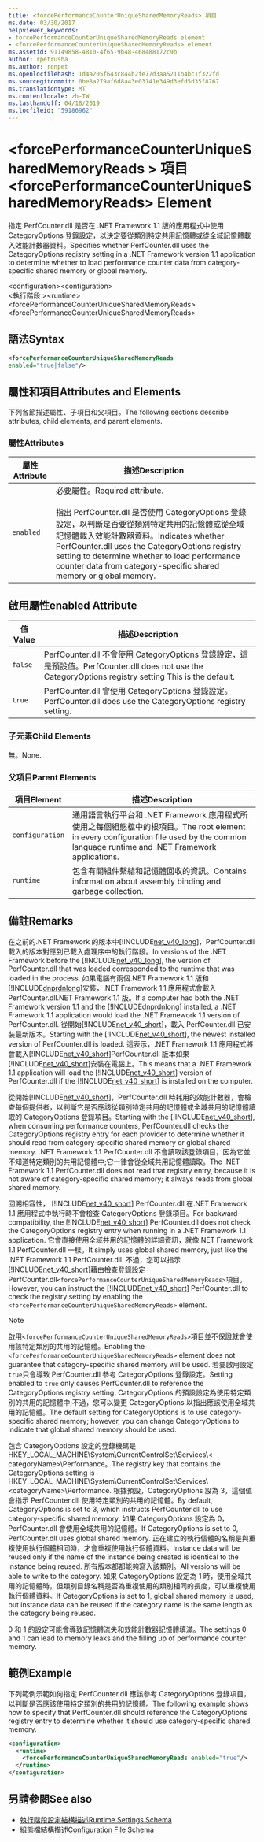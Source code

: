 ```yaml
---
title: <forcePerformanceCounterUniqueSharedMemoryReads> 項目
ms.date: 03/30/2017
helpviewer_keywords:
- forcePerformanceCounterUniqueSharedMemoryReads element
- <forcePerformanceCounterUniqueSharedMemoryReads> element
ms.assetid: 91149858-4810-4f65-9b48-468488172c9b
author: rpetrusha
ms.author: ronpet
ms.openlocfilehash: 1d4a205f643c844b2fe77d3aa5211b4bc1f322fd
ms.sourcegitcommit: 0be8a279af6d8a43e03141e349d3efd5d35f8767
ms.translationtype: MT
ms.contentlocale: zh-TW
ms.lasthandoff: 04/18/2019
ms.locfileid: "59186962"
---
```

# <a name="forceperformancecounteruniquesharedmemoryreads-element"></a><span data-ttu-id="7a6b9-102">\<forcePerformanceCounterUniqueSharedMemoryReads > 項目</span><span class="sxs-lookup"><span data-stu-id="7a6b9-102">\<forcePerformanceCounterUniqueSharedMemoryReads> Element</span></span>
<span data-ttu-id="7a6b9-103">指定 PerfCounter.dll 是否在 .NET Framework 1.1 版的應用程式中使用 CategoryOptions 登錄設定，以決定要從類別特定共用記憶體或從全域記憶體載入效能計數器資料。</span><span class="sxs-lookup"><span data-stu-id="7a6b9-103">Specifies whether PerfCounter.dll uses the CategoryOptions registry setting in a .NET Framework version 1.1 application to determine whether to load performance counter data from category-specific shared memory or global memory.</span></span>  
  
 <span data-ttu-id="7a6b9-104">\<configuration></span><span class="sxs-lookup"><span data-stu-id="7a6b9-104">\<configuration></span></span>  
<span data-ttu-id="7a6b9-105">\<執行階段 ></span><span class="sxs-lookup"><span data-stu-id="7a6b9-105">\<runtime></span></span>  
<span data-ttu-id="7a6b9-106">\<forcePerformanceCounterUniqueSharedMemoryReads></span><span class="sxs-lookup"><span data-stu-id="7a6b9-106">\<forcePerformanceCounterUniqueSharedMemoryReads></span></span>  
  
## <a name="syntax"></a><span data-ttu-id="7a6b9-107">語法</span><span class="sxs-lookup"><span data-stu-id="7a6b9-107">Syntax</span></span>  
  
```xml  
<forcePerformanceCounterUniqueSharedMemoryReads   
enabled="true|false"/>  
```  
  
## <a name="attributes-and-elements"></a><span data-ttu-id="7a6b9-108">屬性和項目</span><span class="sxs-lookup"><span data-stu-id="7a6b9-108">Attributes and Elements</span></span>  
 <span data-ttu-id="7a6b9-109">下列各節描述屬性、子項目和父項目。</span><span class="sxs-lookup"><span data-stu-id="7a6b9-109">The following sections describe attributes, child elements, and parent elements.</span></span>  
  
### <a name="attributes"></a><span data-ttu-id="7a6b9-110">屬性</span><span class="sxs-lookup"><span data-stu-id="7a6b9-110">Attributes</span></span>  
  
|<span data-ttu-id="7a6b9-111">屬性</span><span class="sxs-lookup"><span data-stu-id="7a6b9-111">Attribute</span></span>|<span data-ttu-id="7a6b9-112">描述</span><span class="sxs-lookup"><span data-stu-id="7a6b9-112">Description</span></span>|  
|---------------|-----------------|  
|`enabled`|<span data-ttu-id="7a6b9-113">必要屬性。</span><span class="sxs-lookup"><span data-stu-id="7a6b9-113">Required attribute.</span></span><br /><br /> <span data-ttu-id="7a6b9-114">指出 PerfCounter.dll 是否使用 CategoryOptions 登錄設定，以判斷是否要從類別特定共用的記憶體或從全域記憶體載入效能計數器資料。</span><span class="sxs-lookup"><span data-stu-id="7a6b9-114">Indicates whether PerfCounter.dll uses the CategoryOptions registry setting to determine whether to load performance counter data from category-specific shared memory or global memory.</span></span>|  
  
## <a name="enabled-attribute"></a><span data-ttu-id="7a6b9-115">啟用屬性</span><span class="sxs-lookup"><span data-stu-id="7a6b9-115">enabled Attribute</span></span>  
  
|<span data-ttu-id="7a6b9-116">值</span><span class="sxs-lookup"><span data-stu-id="7a6b9-116">Value</span></span>|<span data-ttu-id="7a6b9-117">描述</span><span class="sxs-lookup"><span data-stu-id="7a6b9-117">Description</span></span>|  
|-----------|-----------------|  
|`false`|<span data-ttu-id="7a6b9-118">PerfCounter.dll 不會使用 CategoryOptions 登錄設定，這是預設值。</span><span class="sxs-lookup"><span data-stu-id="7a6b9-118">PerfCounter.dll does not use the CategoryOptions registry setting This is the default.</span></span>|  
|`true`|<span data-ttu-id="7a6b9-119">PerfCounter.dll 會使用 CategoryOptions 登錄設定。</span><span class="sxs-lookup"><span data-stu-id="7a6b9-119">PerfCounter.dll does use the CategoryOptions registry setting.</span></span>|  
  
### <a name="child-elements"></a><span data-ttu-id="7a6b9-120">子元素</span><span class="sxs-lookup"><span data-stu-id="7a6b9-120">Child Elements</span></span>  
 <span data-ttu-id="7a6b9-121">無。</span><span class="sxs-lookup"><span data-stu-id="7a6b9-121">None.</span></span>  
  
### <a name="parent-elements"></a><span data-ttu-id="7a6b9-122">父項目</span><span class="sxs-lookup"><span data-stu-id="7a6b9-122">Parent Elements</span></span>  
  
|<span data-ttu-id="7a6b9-123">項目</span><span class="sxs-lookup"><span data-stu-id="7a6b9-123">Element</span></span>|<span data-ttu-id="7a6b9-124">描述</span><span class="sxs-lookup"><span data-stu-id="7a6b9-124">Description</span></span>|  
|-------------|-----------------|  
|`configuration`|<span data-ttu-id="7a6b9-125">通用語言執行平台和 .NET Framework 應用程式所使用之每個組態檔中的根項目。</span><span class="sxs-lookup"><span data-stu-id="7a6b9-125">The root element in every configuration file used by the common language runtime and .NET Framework applications.</span></span>|  
|`runtime`|<span data-ttu-id="7a6b9-126">包含有關組件繫結和記憶體回收的資訊。</span><span class="sxs-lookup"><span data-stu-id="7a6b9-126">Contains information about assembly binding and garbage collection.</span></span>|  
  
## <a name="remarks"></a><span data-ttu-id="7a6b9-127">備註</span><span class="sxs-lookup"><span data-stu-id="7a6b9-127">Remarks</span></span>  
 <span data-ttu-id="7a6b9-128">在之前的.NET Framework 的版本中[!INCLUDE[net_v40_long](../../../../../includes/net-v40-long-md.md)]，PerfCounter.dll 載入的版本對應到已載入處理序中的執行階段。</span><span class="sxs-lookup"><span data-stu-id="7a6b9-128">In versions of the .NET Framework before the [!INCLUDE[net_v40_long](../../../../../includes/net-v40-long-md.md)], the version of PerfCounter.dll that was loaded corresponded to the runtime that was loaded in the process.</span></span> <span data-ttu-id="7a6b9-129">如果電腦有兩個.NET Framework 1.1 版和[!INCLUDE[dnprdnlong](../../../../../includes/dnprdnlong-md.md)]安裝，.NET Framework 1.1 應用程式會載入 PerfCounter.dll.NET Framework 1.1 版。</span><span class="sxs-lookup"><span data-stu-id="7a6b9-129">If a computer had both the .NET Framework version 1.1 and the [!INCLUDE[dnprdnlong](../../../../../includes/dnprdnlong-md.md)] installed, a .NET Framework 1.1 application would load the .NET Framework 1.1 version of PerfCounter.dll.</span></span> <span data-ttu-id="7a6b9-130">從開始[!INCLUDE[net_v40_short](../../../../../includes/net-v40-short-md.md)]，載入 PerfCounter.dll 已安裝最新版本。</span><span class="sxs-lookup"><span data-stu-id="7a6b9-130">Starting with the [!INCLUDE[net_v40_short](../../../../../includes/net-v40-short-md.md)], the newest installed version of PerfCounter.dll is loaded.</span></span> <span data-ttu-id="7a6b9-131">這表示，.NET Framework 1.1 應用程式將會載入[!INCLUDE[net_v40_short](../../../../../includes/net-v40-short-md.md)]PerfCounter.dll 版本如果[!INCLUDE[net_v40_short](../../../../../includes/net-v40-short-md.md)]安裝在電腦上。</span><span class="sxs-lookup"><span data-stu-id="7a6b9-131">This means that a .NET Framework 1.1 application will load the [!INCLUDE[net_v40_short](../../../../../includes/net-v40-short-md.md)] version of PerfCounter.dll if the [!INCLUDE[net_v40_short](../../../../../includes/net-v40-short-md.md)] is installed on the computer.</span></span>  
  
 <span data-ttu-id="7a6b9-132">從開始[!INCLUDE[net_v40_short](../../../../../includes/net-v40-short-md.md)]，PerfCounter.dll 時耗用的效能計數器，會檢查每個提供者，以判斷它是否應該從類別特定共用的記憶體或全域共用的記憶體讀取的 CategoryOptions 登錄項目。</span><span class="sxs-lookup"><span data-stu-id="7a6b9-132">Starting with the [!INCLUDE[net_v40_short](../../../../../includes/net-v40-short-md.md)], when consuming performance counters, PerfCounter.dll checks the CategoryOptions registry entry for each provider to determine whether it should read from category-specific shared memory or global shared memory.</span></span> <span data-ttu-id="7a6b9-133">.NET Framework 1.1 PerfCounter.dll 不會讀取該登錄項目，因為它並不知道特定類別的共用記憶體中;它一律會從全域共用記憶體讀取。</span><span class="sxs-lookup"><span data-stu-id="7a6b9-133">The .NET Framework 1.1 PerfCounter.dll does not read that registry entry, because it is not aware of category-specific shared memory; it always reads from global shared memory.</span></span>  
  
 <span data-ttu-id="7a6b9-134">回溯相容性， [!INCLUDE[net_v40_short](../../../../../includes/net-v40-short-md.md)] PerfCounter.dll 在.NET Framework 1.1 應用程式中執行時不會檢查 CategoryOptions 登錄項目。</span><span class="sxs-lookup"><span data-stu-id="7a6b9-134">For backward compatibility, the [!INCLUDE[net_v40_short](../../../../../includes/net-v40-short-md.md)] PerfCounter.dll does not check the CategoryOptions registry entry when running in a .NET Framework 1.1 application.</span></span> <span data-ttu-id="7a6b9-135">它會直接使用全域共用的記憶體的詳細資訊，就像.NET Framework 1.1 PerfCounter.dll 一樣。</span><span class="sxs-lookup"><span data-stu-id="7a6b9-135">It simply uses global shared memory, just like the .NET Framework 1.1 PerfCounter.dll.</span></span> <span data-ttu-id="7a6b9-136">不過，您可以指示[!INCLUDE[net_v40_short](../../../../../includes/net-v40-short-md.md)]藉由檢查登錄設定 PerfCounter.dll`<forcePerformanceCounterUniqueSharedMemoryReads>`項目。</span><span class="sxs-lookup"><span data-stu-id="7a6b9-136">However, you can instruct the [!INCLUDE[net_v40_short](../../../../../includes/net-v40-short-md.md)] PerfCounter.dll to check the registry setting by enabling the `<forcePerformanceCounterUniqueSharedMemoryReads>` element.</span></span>  
  
> [!NOTE]
>  <span data-ttu-id="7a6b9-137">啟用`<forcePerformanceCounterUniqueSharedMemoryReads>`項目並不保證就會使用該特定類別的共用的記憶體。</span><span class="sxs-lookup"><span data-stu-id="7a6b9-137">Enabling the `<forcePerformanceCounterUniqueSharedMemoryReads>` element does not guarantee that category-specific shared memory will be used.</span></span> <span data-ttu-id="7a6b9-138">若要啟用設定`true`只會導致 PerfCounter.dll 參考 CategoryOptions 登錄設定。</span><span class="sxs-lookup"><span data-stu-id="7a6b9-138">Setting enabled to `true` only causes PerfCounter.dll to reference the CategoryOptions registry setting.</span></span> <span data-ttu-id="7a6b9-139">CategoryOptions 的預設設定為使用特定類別的共用的記憶體中;不過，您可以變更 CategoryOptions 以指出應該使用全域共用的記憶體。</span><span class="sxs-lookup"><span data-stu-id="7a6b9-139">The default setting for CategoryOptions is to use category-specific shared memory; however, you can change CategoryOptions to indicate that global shared memory should be used.</span></span>  
  
 <span data-ttu-id="7a6b9-140">包含 CategoryOptions 設定的登錄機碼是 HKEY_LOCAL_MACHINE\System\CurrentControlSet\Services\\< categoryName\>\Performance。</span><span class="sxs-lookup"><span data-stu-id="7a6b9-140">The registry key that contains the CategoryOptions setting is HKEY_LOCAL_MACHINE\System\CurrentControlSet\Services\\<categoryName\>\Performance.</span></span> <span data-ttu-id="7a6b9-141">根據預設，CategoryOptions 設為 3，這個值會指示 PerfCounter.dll 使用特定類別的共用的記憶體。</span><span class="sxs-lookup"><span data-stu-id="7a6b9-141">By default, CategoryOptions is set to 3, which instructs PerfCounter.dll to use category-specific shared memory.</span></span> <span data-ttu-id="7a6b9-142">如果 CategoryOptions 設定為 0，PerfCounter.dll 會使用全域共用的記憶體。</span><span class="sxs-lookup"><span data-stu-id="7a6b9-142">If CategoryOptions is set to 0, PerfCounter.dll uses global shared memory.</span></span> <span data-ttu-id="7a6b9-143">正在建立的執行個體的名稱是與重複使用執行個體相同時，才會重複使用執行個體資料。</span><span class="sxs-lookup"><span data-stu-id="7a6b9-143">Instance data will be reused only if the name of the instance being created is identical to the instance being reused.</span></span> <span data-ttu-id="7a6b9-144">所有版本都都能夠寫入該類別。</span><span class="sxs-lookup"><span data-stu-id="7a6b9-144">All versions will be able to write to the category.</span></span> <span data-ttu-id="7a6b9-145">如果 CategoryOptions 設定為 1 時，使用全域共用的記憶體時，但類別目錄名稱是否為重複使用的類別相同的長度，可以重複使用執行個體資料。</span><span class="sxs-lookup"><span data-stu-id="7a6b9-145">If CategoryOptions is set to 1, global shared memory is used, but instance data can be reused if the category name is the same length as the category being reused.</span></span>  
  
 <span data-ttu-id="7a6b9-146">0 和 1 的設定可能會導致記憶體流失和效能計數器記憶體填滿。</span><span class="sxs-lookup"><span data-stu-id="7a6b9-146">The settings 0 and 1 can lead to memory leaks and the filling up of performance counter memory.</span></span>  
  
## <a name="example"></a><span data-ttu-id="7a6b9-147">範例</span><span class="sxs-lookup"><span data-stu-id="7a6b9-147">Example</span></span>  
 <span data-ttu-id="7a6b9-148">下列範例示範如何指定 PerfCounter.dll 應該參考 CategoryOptions 登錄項目，以判斷是否應該使用特定類別的共用的記憶體。</span><span class="sxs-lookup"><span data-stu-id="7a6b9-148">The following example shows how to specify that PerfCounter.dll should reference the CategoryOptions registry entry to determine whether it should use category-specific shared memory.</span></span>  
  
```xml  
<configuration>  
  <runtime>  
    <forcePerformanceCounterUniqueSharedMemoryReads enabled="true"/>  
  </runtime>  
</configuration>  
```  
  
## <a name="see-also"></a><span data-ttu-id="7a6b9-149">另請參閱</span><span class="sxs-lookup"><span data-stu-id="7a6b9-149">See also</span></span>

- [<span data-ttu-id="7a6b9-150">執行階段設定結構描述</span><span class="sxs-lookup"><span data-stu-id="7a6b9-150">Runtime Settings Schema</span></span>](../../../../../docs/framework/configure-apps/file-schema/runtime/index.md)
- [<span data-ttu-id="7a6b9-151">組態檔結構描述</span><span class="sxs-lookup"><span data-stu-id="7a6b9-151">Configuration File Schema</span></span>](../../../../../docs/framework/configure-apps/file-schema/index.md)
